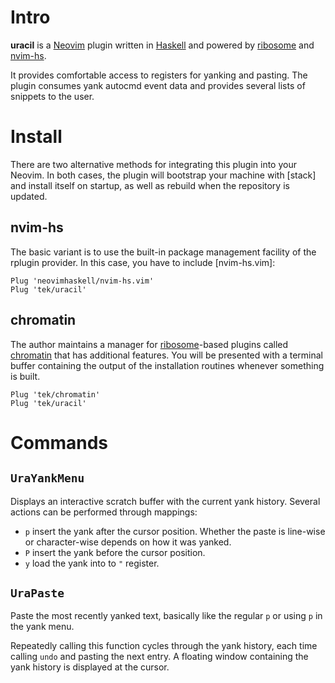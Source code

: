 # Intro

**uracil** is a [Neovim] plugin written in [Haskell] and powered by [ribosome] and [nvim-hs].

It provides comfortable access to registers for yanking and pasting.
The plugin consumes yank autocmd event data and provides several lists of snippets to the user.

# Install

There are two alternative methods for integrating this plugin into your Neovim.
In both cases, the plugin will bootstrap your machine with [stack] and install itself on startup, as well as rebuild
when the repository is updated.

## nvim-hs

The basic variant is to use the built-in package management facility of the rplugin provider.
In this case, you have to include [nvim-hs.vim]:

```vim
Plug 'neovimhaskell/nvim-hs.vim'
Plug 'tek/uracil'
```

## chromatin

The author maintains a manager for [ribosome]-based plugins called [chromatin] that has additional features.
You will be presented with a terminal buffer containing the output of the installation routines whenever something is
built.

```vim
Plug 'tek/chromatin'
Plug 'tek/uracil'
```

# Commands

## `UraYankMenu`

Displays an interactive scratch buffer with the current yank history.
Several actions can be performed through mappings:

* `p` insert the yank after the cursor position. Whether the paste is line-wise or character-wise depends on how it was
  yanked.
* `P` insert the yank before the cursor position.
* `y` load the yank into to `"` register.

## `UraPaste`

Paste the most recently yanked text, basically like the regular `p` or using `p` in the yank menu.

Repeatedly calling this function cycles through the yank history, each time calling `undo` and pasting the next entry.
A floating window containing the yank history is displayed at the cursor.

[Neovim]: https://github.com/neovim/neovim
[Haskell]: https://www.haskell.org
[ribosome]: https://github.com/tek/ribosome
[chromatin]: https://github.com/tek/chromatin
[nvim-hs]: https://github.com/neovimhaskell/nvim-hs
